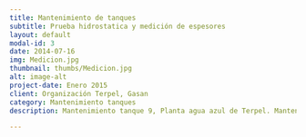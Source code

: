 ```yaml
---
title: Mantenimiento de tanques
subtitle: Prueba hidrostatica y medición de espesores
layout: default
modal-id: 3
date: 2014-07-16
img: Medicion.jpg
thumbnail: thumbs/Medicion.jpg
alt: image-alt
project-date: Enero 2015
client: Organización Terpel, Gasan
category: Mantenimiento tanques
description: Mantenimiento tanque 9, Planta agua azul de Terpel. Mantenimiento tanque de agua, sistema contraincendios TK701 de 8300 bis. de la planta Baranoa Terpel.

---
```

